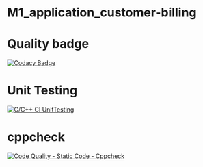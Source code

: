 # M1_application_customer-billing

# Quality badge

[![Codacy Badge](https://app.codacy.com/project/badge/Grade/589d605bc73744d4a9bf0447b9ac3bf6)](https://www.codacy.com/gh/SATHIZ13/M1_application_customer-billing/dashboard?utm_source=github.com&amp;utm_medium=referral&amp;utm_content=SATHIZ13/M1_application_customer-billing&amp;utm_campaign=Badge_Grade)

# Unit Testing
[![C/C++ CI UnitTesting](https://github.com/SATHIZ13/M1_application_customer-billing/actions/workflows/unit_testing.yml/badge.svg)](https://github.com/SATHIZ13/M1_application_customer-billing/actions/workflows/unit_testing.yml)

# cppcheck
[![Code Quality - Static Code - Cppcheck](https://github.com/SATHIZ13/M1_application_customer-billing/actions/workflows/cppcheck.yml/badge.svg)](https://github.com/SATHIZ13/M1_application_customer-billing/actions/workflows/cppcheck.yml)
